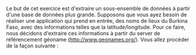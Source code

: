 Le but de cet exercice est d'extraire un sous-ensemble de données à partir d'une base de données plus grande.
Supposons que vous ayez besoin de réaliser une application qui prend en entrée, des noms
de lieux du Burkina Faso, avec des informations telles que la latitude/longitude.
Pour ce faire, nous décidons d'extraire ces informations à partir du server de référencement géoname
(http://www.geonames.org/). Vous allez procéder de la façon suivante :
